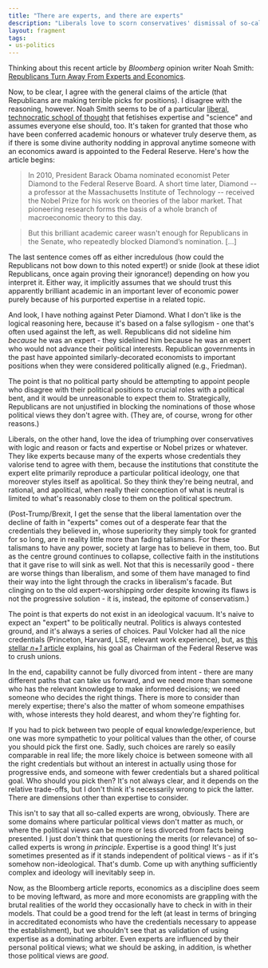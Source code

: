 ```yaml
---
title: "There are experts, and there are experts"
description: "Liberals love to scorn conservatives' dismissal of so-called 'experts'. But there is no ultimate technocratic authority to appeal to."
layout: fragment
tags:
- us-politics
---
```


Thinking about this recent article by _Bloomberg_ opinion writer Noah Smith: [Republicans Turn Away From Experts and Economics](https://www.bloomberg.com/opinion/articles/2019-04-11/economics-is-another-field-where-republicans-reject-the-experts).

Now, to be clear, I agree with the general claims of the article (that Republicans are making terrible picks for positions). I disagree with the reasoning, however. Noah Smith seems to be of a particular [liberal, technocratic school of thought](http://noahpinionblog.blogspot.com/2012/06/on-being-liberal-economics-blogger.html) that fetishises expertise and "science" and assumes everyone else should, too. It's taken for granted that those who have been conferred academic honours or whatever truly deserve them, as if there is some divine authority nodding in approval anytime someone with an economics award is appointed to the Federal Reserve. Here's how the article begins:

> In 2010, President Barack Obama nominated economist Peter Diamond to the Federal Reserve Board. A short time later, Diamond -- a professor at the Massachusetts Institute of Technology -- received the Nobel Prize for his work on theories of the labor market. That pioneering research forms the basis of a whole branch of macroeconomic theory to this day.

> But this brilliant academic career wasn't enough for Republicans in the Senate, who repeatedly blocked Diamond’s nomination. [...]

The last sentence comes off as either incredulous (how could the Republicans not bow down to this noted expert!) or snide (look at these idiot Republicans, once again proving their ignorance!) depending on how you interpret it. Either way, it implicitly assumes that we should trust this apparently brilliant academic in an important lever of economic power purely because of his purported expertise in a related topic.

And look, I have nothing against Peter Diamond. What I don't like is the logical reasoning here, because it's based on a false syllogism - one that's often used against the left, as well. Republicans did not sideline him _because_ he was an expert - they sidelined him because he was an expert who would not advance their political interests. Republican governments in the past have appointed similarly-decorated economists to important positions when they were considered politically aligned (e.g., Friedman).

The point is that no political party should be attempting to appoint people who disagree with their political positions to crucial roles with a political bent, and it would be unreasonable to expect them to. Strategically, Republicans are not unjustified in blocking the nominations of those whose political views they don't agree with. (They are, of course, wrong for other reasons.) 

Liberals, on the other hand, love the idea of triumphing over conservatives with logic and reason or facts and expertise or Nobel prizes or whatever. They like experts because many of the experts whose credentials they valorise tend to agree with them, because the institutions that constitute the expert elite primarily reproduce a particular political ideology, one that moreover styles itself as apolitical. So they think they're being neutral, and rational, and apolitical, when really their conception of what is neutral is limited to what's reasonably close to them on the political spectrum.

(Post-Trump/Brexit, I get the sense that the liberal lamentation over the decline of faith in "experts" comes out of a desperate fear that the credentials they believed in, whose superiority they simply took for granted for so long, are in reality little more than fading talismans. For these talismans to have any power, society at large has to believe in them, too. But as the centre ground continues to collapse, collective faith in the institutions that it gave rise to will sink as well. Not that this is necessarily good - there are worse things than liberalism, and some of them have managed to find their way into the light through the cracks in liberalism's facade. But clinging on to the old expert-worshipping order despite knowing its flaws is not the progressive solution - it is, instead, the epitome of conservatism.)

The point is that experts do not exist in an ideological vacuum. It's naive to expect an "expert" to be politically neutral. Politics is always contested ground, and it's always a series of choices. Paul Volcker had all the nice credentials (Princeton, Harvard, LSE, relevant work experience), but, as [this stellar _n+1_ article](https://nplusonemag.com/online-only/online-only/other-peoples-blood/) explains, his goal as Chairman of the Federal Reserve was to crush unions.

In the end, capability cannot be fully divorced from intent - there are many different paths that can take us forward, and we need more than someone who has the relevant knowledge to make informed decisions; we need someone who decides the right things. There is more to consider than merely expertise; there's also the matter of whom someone empathises with, whose interests they hold dearest, and whom they're fighting for.

If you had to pick between two people of equal knowledge/experience, but one was more sympathetic to your political values than the other, of course you should pick the first one. Sadly, such choices are rarely so easily comparable in real life; the more likely choice is between someone with all the right credentials but without an interest in actually using those for progressive ends, and someone with fewer credentials but a shared political goal. Who should you pick then? It's not always clear, and it depends on the relative trade-offs, but I don't think it's necessarily wrong to pick the latter. There are dimensions other than expertise to consider.

This isn't to say that all so-called experts are wrong, obviously. There are some domains where particular political views don't matter as much, or where the political views can be more or less divorced from facts being presented. I just don't think that questioning the merits (or relevance) of so-called experts is wrong _in principle_. Expertise is a good thing! It's just sometimes presented as if it stands independent of political views - as if it's somehow non-ideological. That's dumb. Come up with anything sufficiently complex and ideology will inevitably seep in.

Now, as the Bloomberg article reports, economics as a discipline does seem to be moving leftward, as more and more economists are grappling with the brutal realities of the world they occasionally have to check in with in their models. That could be a good trend for the left (at least in terms of bringing in accreditated economists who have the credentials necessary to appease the establishment), but we shouldn't see that as validation of using expertise as a dominating arbiter. Even experts are influenced by their personal political views; what we should be asking, in addition, is whether those political views are _good_.
